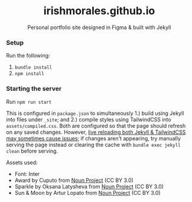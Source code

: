 <h1 align="center">irishmorales.github.io</h1>
<p align="center">Personal portfolio site designed in Figma & built with Jekyll</p>

### Setup
Run the following:
1. `bundle install`
2. `npm install`

### Starting the server
Run `npm run start`

This is configured in `package.json` to simultaneously 1.) build using Jekyll into files under `_site`; and 2.) compile styles using TailwindCSS into `assets/compiled.css`. Both are configured so that the page should refresh on any saved changes. However, [live reloading both Jekyll & TailwindCSS may sometimes cause issues](https://github.com/tailwindlabs/tailwindcss/discussions/8470); if changes aren't appearing, try manually serving the page instead or clearing the cache with `bundle exec jekyll clean` before serving.

Assets used:
- Font: Inter
- Award by Cuputo from <a href="https://thenounproject.com/browse/icons/term/award/" target="_blank" title="Award Icons">Noun Project</a> (CC BY 3.0)
- Sparkle by Oksana Latysheva from <a href="https://thenounproject.com/browse/icons/term/sparkle/" target="_blank" title="sparkle Icons">Noun Project</a> (CC BY 3.0)
- Sun & Moon by Artur Lopato from <a href="https://thenounproject.com/browse/icons/term/sun/" target="_blank" title="sun Icons">Noun Project</a> (CC BY 3.0)